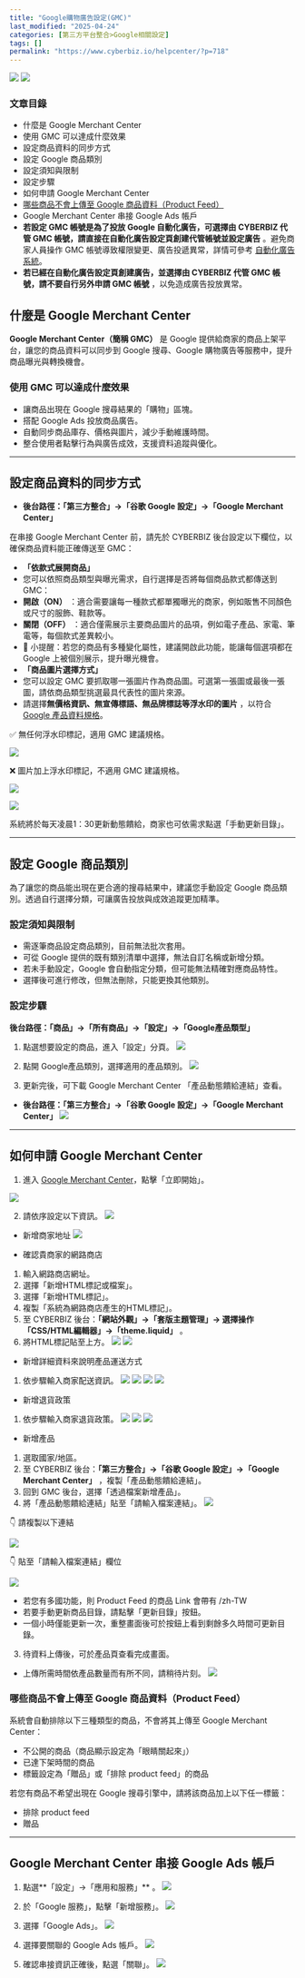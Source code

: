 ```yaml
---
title: "Google購物廣告設定(GMC)"
last_modified: "2025-04-24"
categories: [第三方平台整合>Google相關設定]
tags: []
permalink: "https://www.cyberbiz.io/helpcenter/?p=718"
---
```


![](https://www.cyberbiz.io/helpcenter/wp-content/uploads/一般版3.png)
![](https://www.cyberbiz.io/helpcenter/wp-content/uploads/PLUS版3.png)

### 文章目錄

* 什麼是 Google Merchant Center
* 使用 GMC 可以達成什麼效果
* 設定商品資料的同步方式
* 設定 Google 商品類別
* 設定須知與限制
* 設定步驟
* 如何申請 Google Merchant Center
* [哪些商品不會上傳至 Google 商品資料（Product Feed）](http://d1)
* Google Merchant Center 串接 Google Ads 帳戶
* **若設定 GMC 帳號是為了投放 Google 自動化廣告，可選擇由 CYBERBIZ 代管 GMC 帳號，請直接在自動化廣告設定頁創建代管帳號並設定廣告** 。避免商家人員操作 GMC 帳號導致權限變更、廣告投遞異常，詳情可參考 [自動化廣告系統](https://www.cyberbiz.io/helpcenter/?p=8203)。
* **若已經在自動化廣告設定頁創建廣告，並選擇由 CYBERBIZ 代管 GMC 帳號，請不要自行另外申請 GMC 帳號** ，以免造成廣告投放異常。

## 什麼是 Google Merchant Center

**Google Merchant Center（簡稱 GMC）** 是 Google 提供給商家的商品上架平台，讓您的商品資料可以同步到 Google
搜尋、Google 購物廣告等服務中，提升商品曝光與轉換機會。

### 使用 GMC 可以達成什麼效果

* 讓商品出現在 Google 搜尋結果的「購物」區塊。
* 搭配 Google Ads 投放商品廣告。
* 自動同步商品庫存、價格與圖片，減少手動維護時間。
* 整合使用者點擊行為與廣告成效，支援資料追蹤與優化。

* * *

## 設定商品資料的同步方式

* **後台路徑：「第三方整合」→「谷歌 Google 設定」→「Google Merchant Center」**

在串接 Google Merchant Center 前，請先於 CYBERBIZ 後台設定以下欄位，以確保商品資料能正確傳送至 GMC：

* **「依款式展開商品」**
* 您可以依照商品類型與曝光需求，自行選擇是否將每個商品款式都傳送到 GMC：
* **開啟（ON）** ：適合需要讓每一種款式都單獨曝光的商家，例如販售不同顏色或尺寸的服飾、鞋款等。
* **關閉（OFF）** ：適合僅需展示主要商品圖片的品項，例如電子產品、家電、筆電等，每個款式差異較小。
* 🔎 小提醒：若您的商品有多種變化屬性，建議開啟此功能，能讓每個選項都在 Google 上被個別展示，提升曝光機會。
* **「商品圖片選擇方式」**
* 您可以設定 GMC 要抓取哪一張圖片作為商品圖。可選第一張圖或最後一張圖，請依商品類型挑選最具代表性的圖片來源。
* 請選擇**無價格資訊、無宣傳標語、無品牌標誌等浮水印的圖片** ，以符合 [Google 產品資料規格](https://support.google.com/merchants/answer/6324350)。

✅ 無任何浮水印標記，適用 GMC 建議規格。

![](https://www.cyberbiz.io/support/wp-content/uploads/GOOGLE購物廣告設定GMC03-1.png)

❌ 圖片加上浮水印標記，不適用 GMC 建議規格。

![](https://www.cyberbiz.io/support/wp-content/uploads/GOOGLE購物廣告設定GMC02-1.png)

[![](https://www.cyberbiz.io/support/wp-content/uploads/串接GMC02-1024x490.png)](https://www.cyberbiz.io/support/wp-content/uploads/串接GMC02.png)

系統將於每天凌晨1：30更新動態饋給，商家也可依需求點選「手動更新目錄」。

* * *

## 設定 Google 商品類別

為了讓您的商品能出現在更合適的搜尋結果中，建議您手動設定 Google 商品類別。透過自行選擇分類，可讓廣告投放與成效追蹤更加精準。

### 設定須知與限制

* 需逐筆商品設定商品類別，目前無法批次套用。
* 可從 Google 提供的既有類別清單中選擇，無法自訂名稱或新增分類。
* 若未手動設定，Google 會自動指定分類，但可能無法精確對應商品特性。
* 選擇後可進行修改，但無法刪除，只能更換其他類別。

### 設定步驟

**後台路徑：「商品」→「所有商品」→「設定」→「Google產品類型」**

1. 點選想要設定的商品，進入「設定」分頁。
[![](https://www.cyberbiz.io/support/wp-content/uploads/GOOGLE購物廣告設定GMC22-1024x428.png)](https://www.cyberbiz.io/support/wp-content/uploads/GOOGLE購物廣告設定GMC22.png)

2. 點開 Google產品類別，選擇適用的產品類別。
[![](https://www.cyberbiz.io/support/wp-content/uploads/GOOGLE購物廣告設定GMC23.png)](https://www.cyberbiz.io/support/wp-content/uploads/GOOGLE購物廣告設定GMC23.png)

3. 更新完後，可下載 Google Merchant Center 「產品動態饋給連結」查看。
* **後台路徑：「第三方整合」→「谷歌 Google 設定」→「Google Merchant Center」**
[![](https://www.cyberbiz.io/support/wp-content/uploads/GOOGLE購物廣告設定GMC25-1024x686.png)](https://www.cyberbiz.io/support/wp-content/uploads/GOOGLE購物廣告設定GMC25.png)

* * *

## 如何申請 Google Merchant Center

1. 進入 [Google Merchant Center](https://merchants.google.com/mc/overview?a=687050556)，點擊「立即開始」。

[![](https://www.cyberbiz.io/support/wp-content/uploads/串接GMC01-1024x490.png)](https://www.cyberbiz.io/support/wp-content/uploads/串接GMC01.png)

2. 請依序設定以下資訊。
[![](https://www.cyberbiz.io/support/wp-content/uploads/串接GMC05-1024x504.png)](https://www.cyberbiz.io/support/wp-content/uploads/串接GMC05.png)

* 新增商家地址
[![](https://www.cyberbiz.io/support/wp-content/uploads/串接GMC03-1024x504.png)](https://www.cyberbiz.io/support/wp-content/uploads/串接GMC03.png)

* 確認貴商家的網路商店
1. 輸入網路商店網址。
2. 選擇「新增HTML標記或檔案」。
3. 選擇「新增HTML標記」。
4. 複製「系統為網路商店產生的HTML標記」。
5. 至 CYBERBIZ 後台：**「網站外觀」→「套版主題管理」→ 選擇操作「CSS/HTML編輯器」→「theme.liquid」** 。
6. 將HTML標記貼至</head>上方。
[![](https://www.cyberbiz.io/support/wp-content/uploads/串接GMC06-1-1024x696.png)](https://www.cyberbiz.io/support/wp-content/uploads/串接GMC06-1.png) [![](https://www.cyberbiz.io/support/wp-content/uploads/GOOGLE購物廣告設定GMC09-1-1024x508.png)](https://www.cyberbiz.io/support/wp-content/uploads/GOOGLE購物廣告設定GMC09-1.png)

* 新增詳細資料來說明產品運送方式
1. 依步驟輸入商家配送資訊。
[![](https://www.cyberbiz.io/support/wp-content/uploads/串接GMC07-1024x486.png)](https://www.cyberbiz.io/support/wp-content/uploads/串接GMC07.png) [![](https://www.cyberbiz.io/support/wp-content/uploads/串接GMC08-1024x486.png)](https://www.cyberbiz.io/support/wp-content/uploads/串接GMC08.png) [![](https://www.cyberbiz.io/support/wp-content/uploads/串接GMC09-1-1024x485.png)](https://www.cyberbiz.io/support/wp-content/uploads/串接GMC09-1.png) [![](https://www.cyberbiz.io/support/wp-content/uploads/串接GMC10-1024x486.png)](https://www.cyberbiz.io/support/wp-content/uploads/串接GMC10.png)

* 新增退貨政策
1. 依步驟輸入商家退貨政策。
[![](https://www.cyberbiz.io/support/wp-content/uploads/串接GMC11-1024x504.png)](https://www.cyberbiz.io/support/wp-content/uploads/串接GMC11.png) [![](https://www.cyberbiz.io/support/wp-content/uploads/串接GMC12-1024x504.png)](https://www.cyberbiz.io/support/wp-content/uploads/串接GMC12.png) [![](https://www.cyberbiz.io/support/wp-content/uploads/串接GMC13-1024x504.png)](https://www.cyberbiz.io/support/wp-content/uploads/串接GMC13.png)

* 新增產品
1. 選取國家/地區。
2. 至 CYBERBIZ 後台：**「第三方整合」→「谷歌 Google 設定」→「Google Merchant Center」** ，複製「產品動態饋給連結」。
3. 回到 GMC 後台，選擇「透過檔案新增產品」。
4. 將「產品動態饋給連結」貼至「請輸入檔案連結」。
[![](https://www.cyberbiz.io/support/wp-content/uploads/串接GMC14-1024x504.png)](https://www.cyberbiz.io/support/wp-content/uploads/串接GMC14.png)

👇 請複製以下連結

[![](https://www.cyberbiz.io/support/wp-content/uploads/串接GMC16-1024x490.png)](https://www.cyberbiz.io/support/wp-content/uploads/串接GMC16.png)

👇 貼至「請輸入檔案連結」欄位

[![](https://www.cyberbiz.io/support/wp-content/uploads/串接GMC15-1024x504.png)](https://www.cyberbiz.io/support/wp-content/uploads/串接GMC15.png)

* 若您有多國功能，則 Product Feed 的商品 Link 會帶有 /zh-TW
* 若要手動更新商品目錄，請點擊「更新目錄」按鈕。
* 一個小時僅能更新一次，重整畫面後可於按鈕上看到剩餘多久時間可更新目錄。
3. 待資料上傳後，可於產品頁查看完成畫面。
* 上傳所需時間依產品數量而有所不同，請稍待片刻。
[![](https://www.cyberbiz.io/support/wp-content/uploads/串接GMC17-1024x486.png)](https://www.cyberbiz.io/support/wp-content/uploads/串接GMC17.png)

### 哪些商品不會上傳至 Google 商品資料（Product Feed）

系統會自動排除以下三種類型的商品，不會將其上傳至 Google Merchant Center：

* 不公開的商品（商品顯示設定為「眼睛關起來」）
* 已達下架時間的商品
* 標籤設定為「贈品」或「排除 product feed」的商品

若您有商品不希望出現在 Google 搜尋引擎中，請將該商品加上以下任一標籤：

* 排除 product feed
* 贈品

* * *

## Google Merchant Center 串接 Google Ads 帳戶

1. 點選**「設定」→「應用和服務」** 。
[![](https://www.cyberbiz.io/support/wp-content/uploads/串接GMC18-1024x486.png)](https://www.cyberbiz.io/support/wp-content/uploads/串接GMC18.png)

2. 於「Google 服務」，點擊「新增服務」。
[![](https://www.cyberbiz.io/support/wp-content/uploads/串接GMC19-1024x486.png)](https://www.cyberbiz.io/support/wp-content/uploads/串接GMC19.png)

3. 選擇「Google Ads」。
[![](https://www.cyberbiz.io/support/wp-content/uploads/串接GMC20-1024x486.png)](https://www.cyberbiz.io/support/wp-content/uploads/串接GMC20.png)

4. 選擇要關聯的 Google Ads 帳戶。
[![](https://www.cyberbiz.io/support/wp-content/uploads/串接GMC21-1024x486.png)](https://www.cyberbiz.io/support/wp-content/uploads/串接GMC21.png)

5. 確認串接資訊正確後，點選「關聯」。
[![](https://www.cyberbiz.io/support/wp-content/uploads/串接GMC22-1024x486.png)](https://www.cyberbiz.io/support/wp-content/uploads/串接GMC22.png)

